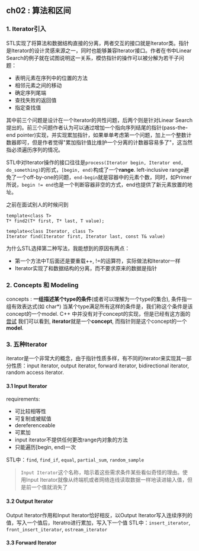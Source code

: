 ## ch02 : 算法和区间

### 1. Iterator引入
STL实现了将算法和数据结构直接的分离，两者交互的接口就是Iterator类。指针是Iterator的设计灵感来源之一，同时也能够兼容Iterator接口。作者在书中Linear Search的例子就在试图说明这一关系，模仿指针的操作可以被分解为若干子问题：
- 表明元素在序列中的位置的方法
- 相邻元素之间的移动
- 确定序列尾端
- 查找失败的返回值
- 指定查找值

其中前三个问题是设计在一个Iterator的共性问题，后两个则是针对Linear Search提出的。前三个问题作者认为可以通过增加一个指向序列结尾的指针(pass-the-end pointer)实现，并实现累加指针，如果单单考虑第一个问题，加上一个整数计数器即可，但是作者觉得"累加指针值比维护一个分离的计数器容易多了"，这当然指必须遍历序列的情况。

STL中对Iterator操作的接口往往是`process(Iterator begin, Iterator end, do_something)`的形式，`[begin, end)`构成了一个**range**. left-inclusive range避免了一个off-by-one的问题，`end-begin`就是容器中的元素个数，同时，如Primer所说，`begin != end`也是一个判断容器非空的方式，end也提供了新元素放置的地址。

之前在面试别人的时候问到

    template<class T>
    T* find2(T* first, T* last, T value);

    template<class Iterator, class T>
    Iterator find(Iterator first, Iterator last, const T& value)
为什么STL选择第二种写法，我能想到的原因有两点：
- 第一个方法中T后面还是要重载++, !=的运算符，实际做法和Iterator一样
- Iterator实现了和数据结构的分离，而不要求原来的数据是指针

### 2. Concepts 和 Modeling
concepts : **一组描述某个type的条件**(或者可以理解为一个type的集合), 条件指一组有效表达式(如 char*)
当某个type满足所有这样的条件是，我们称这个条件是该concept的一个model.
C++ 中并没有对于concept的实现，但是已经有这方面的[尝试](http://en.cppreference.com/w/cpp/language/constraints)
我们可以看到, **iterator**就是一个**concept**, 而指针则是这个concept的一个**model**.

### 3. 五种Iterator
iterator是一个非常大的概念，由于指针性质多样，有不同的iterator来实现其一部分性质：input iterator, output iterator, forward iterator, bidirectional iterator, random access iterator.

#### 3.1 Input Iterator
requirements:
- 可比较相等性
- 可复制或被赋值
- dereferenceable
- 可累加
- input iterator不提供任何更改range内对象的方法
- 只能遍历[begin, end)一次

STL中：`find`, `find_if`, `equal`, `partial_sum`, `random_sample`
> `Input Iterator`这个名称，暗示着这些需求条件某些看似奇怪的理由。使用Input Iterator就像从终端机或者网络连线读取数据一样地读进输入值，但是前一个值就消失了

#### 3.2 Output Iterator
Output Iterator作用和Input Iterator恰好相反，以Output Iterator写入连续序列的值，写入一个值后，Iteratro进行累加，写入下一个值
STL中：`insert_iterator`, `front_insert_iterator`, `ostream_iterator`

#### 3.3 Forward Iterator
